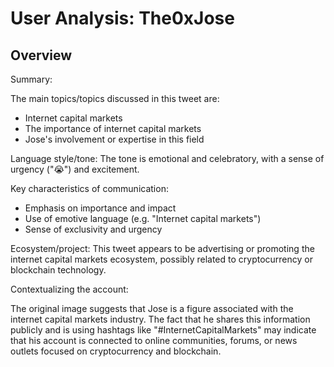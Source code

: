 # User Analysis: The0xJose

## Overview

Summary:

The main topics/topics discussed in this tweet are:

* Internet capital markets
* The importance of internet capital markets
* Jose's involvement or expertise in this field

Language style/tone: The tone is emotional and celebratory, with a sense of urgency ("😭") and excitement.

Key characteristics of communication:

* Emphasis on importance and impact
* Use of emotive language (e.g. "Internet capital markets")
* Sense of exclusivity and urgency

Ecosystem/project: This tweet appears to be advertising or promoting the internet capital markets ecosystem, possibly related to cryptocurrency or blockchain technology.

Contextualizing the account:

The original image suggests that Jose is a figure associated with the internet capital markets industry. The fact that he shares this information publicly and is using hashtags like "#InternetCapitalMarkets" may indicate that his account is connected to online communities, forums, or news outlets focused on cryptocurrency and blockchain.